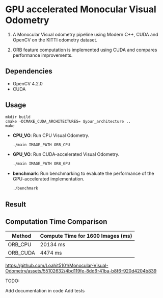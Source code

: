 # GPU accelerated Monocular Visual Odometry

1. A Monocular Visual odometry pipeline using Modern C++, CUDA and OpenCV on the KITTI odometry dataset.  

2. ORB feature computation is implemented using CUDA and compares performance improvements. 

## Dependencies
- OpenCV 4.2.0
- CUDA
  
## Usage

```
mkdir build
cmake -DCMAKE_CUDA_ARCHITECTURES= $your_architecture ..
make

```

- **CPU_VO**: Run CPU Visual Odometry.
    ```bash
    ./main IMAGE_PATH ORB_CPU
    ```

- **GPU_VO**: Run CUDA-accelerated Visual Odometry.
    ```bash
    ./main IMAGE_PATH ORB_GPU
    ```

- **benchmark**: Run benchmarking to evaluate the performance of the GPU-accelerated implementation.
    ```bash
    ./benchmark
    ```
## Result

## Computation Time Comparison

| Method   | Compute Time for 1600 Images (ms) |
|----------|-----------------------------------|
| ORB_CPU  | 20134 ms                          |
| ORB_CUDA | 4474 ms                           |

https://github.com/Loahit5101/Monocular-Visual-Odometry/assets/55102632/4bd119fe-8dd6-41ba-b8f6-920d4204b839



TODO:

Add documentation in code
Add tests
